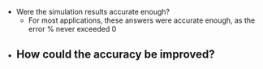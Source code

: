 - Were the simulation results accurate enough?
	- For most applications, these answers were accurate enough, as the error % never exceeded 0
- How could the accuracy be improved?
	- 